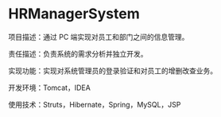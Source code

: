 # HRManagerSystem
项目描述：通过 PC 端实现对员工和部门之间的信息管理。

责任描述：负责系统的需求分析并独立开发。

实现功能：实现对系统管理员的登录验证和对员工的增删改查业务。

开发环境：Tomcat，IDEA

使用技术：Struts，Hibernate，Spring，MySQL，JSP
